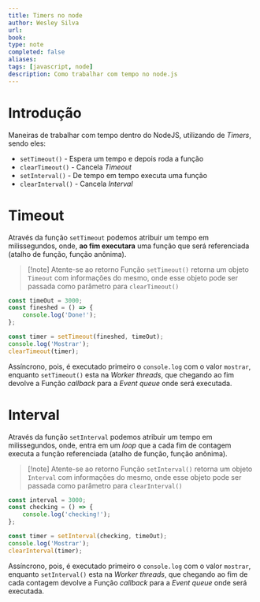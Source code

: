 ```yaml
---
title: Timers no node
author: Wesley Silva
url:
book:
type: note
completed: false
aliases:
tags: [javascript, node]
description: Como trabalhar com tempo no node.js
---
```

# Introdução
Maneiras de trabalhar com tempo dentro do NodeJS, utilizando de _Timers_, sendo eles:
- `setTimeout()` - Espera um tempo e depois roda a função
- `clearTimeout()` - Cancela _Timeout_
- `setInterval()` - De tempo em tempo executa uma função
- `clearInterval()` - Cancela _Interval_

# Timeout
Através da função `setTimeout` podemos atribuir um tempo em milissegundos, onde, **ao fim executara** uma função que será referenciada (atalho de função, função anônima).

>[!note] Atente-se ao retorno
>Função `setTimeout()` retorna um objeto `Timeout` com informações do mesmo, onde esse objeto pode ser passada como parâmetro para `clearTimeout()`

```js
const timeOut = 3000;
const fineshed = () => {
	console.log('Done!');
};

const timer = setTimeout(fineshed, timeOut);
console.log('Mostrar');
clearTimeout(timer);
```

Assíncrono, pois, é executado primeiro o `console.log` com o valor `mostrar`, enquanto `setTimeout()` esta na _Worker threads_, que chegando ao fim devolve a Função _callback_ para a _Event queue_ onde será executada.

# Interval
Através da função `setInterval` podemos atribuir um tempo em milissegundos, onde, entra em um _loop_ que a cada fim de contagem executa a função referenciada (atalho de função, função anônima).

>[!note] Atente-se ao retorno
>Função `setInterval()` retorna um objeto `Interval` com informações do mesmo, onde esse objeto pode ser passada como parâmetro para `clearInterval()`

```js
const interval = 3000;
const checking = () => {
	console.log('checking!');
};

const timer = setInterval(checking, timeOut);
console.log('Mostrar');
clearInterval(timer);
```

Assíncrono, pois, é executado primeiro o `console.log` com o valor `mostrar`, enquanto `setInterval()` esta na _Worker threads_, que chegando ao fim de cada contagem devolve a Função _callback_ para a _Event queue_ onde será executada.